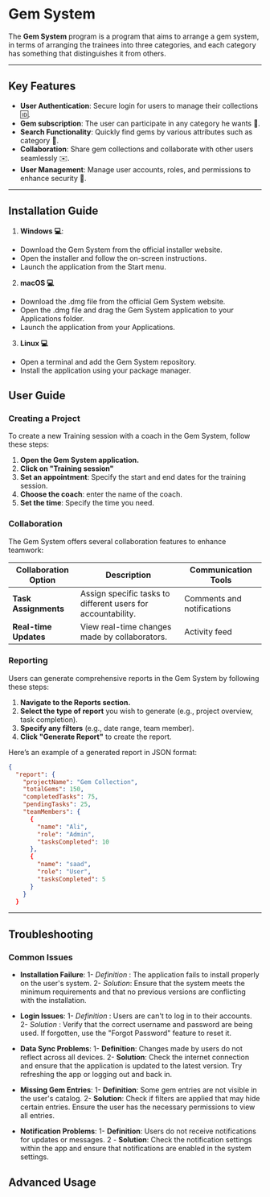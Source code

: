 # Gem System
The **Gem System** program is a program that aims to arrange a gem system, in terms of arranging the trainees into three categories, and each category has something that distinguishes it from others.

---

## Key Features
-  **User Authentication**: Secure login for users to manage their collections :id:.
-  **Gem subscription**: The user can participate in any category he wants :muscle:.
- **Search Functionality**: Quickly find gems by various attributes such as category :mag_right:.
- **Collaboration**: Share gem collections and collaborate with other users seamlessly :envelope:.
- **User Management**: Manage user accounts, roles, and permissions to enhance security :cop:.
---

## Installation Guide  
1.  **Windows :computer:**:
 - Download the Gem System from the official installer  website.
 - Open the installer and follow the on-screen instructions.
 - Launch the application from the Start menu.

2. **macOS :computer:**
 - Download the .dmg file from the official Gem System website.
 - Open the .dmg file and drag the Gem System application to your Applications folder.
 - Launch the application from your Applications.
  
 3. **Linux :computer:**
  - Open a terminal and add the Gem System repository.
  - Install the application using your package manager.
  

## User Guide

### Creating a Project

To create a new Training session with a coach in the Gem System, follow these steps:

1. **Open the Gem System application.**
2. **Click on "Training session"**
3. **Set an appointment**: Specify the start and end dates for the training session.
4. **Choose the coach**: enter the name of the coach.
5. **Set the time**: Specify the time you need.

### Collaboration

The Gem System offers several collaboration features to enhance teamwork:

| Collaboration Option    | Description                                      | Communication Tools      |
|-------------------------|--------------------------------------------------|---------------------------|
| **Task Assignments**    | Assign specific tasks to different users for accountability. | Comments and notifications |
| **Real-time Updates**   | View real-time changes made by collaborators.   | Activity feed             |

### Reporting

Users can generate comprehensive reports in the Gem System by following these steps:

1. **Navigate to the Reports section.**
2. **Select the type of report** you wish to generate (e.g., project overview, task completion).
3. **Specify any filters** (e.g., date range, team member).
4. **Click "Generate Report"** to create the report.

Here’s an example of a generated report in JSON format:

```   json
{
  "report": {
    "projectName": "Gem Collection",
    "totalGems": 150,
    "completedTasks": 75,
    "pendingTasks": 25,
    "teamMembers": {
      {
        "name": "Ali",
        "role": "Admin",
        "tasksCompleted": 10
      },
      {
        "name": "saad",
        "role": "User",
        "tasksCompleted": 5
      }
    }
  }
  ```

---
## Troubleshooting 
### Common Issues
-  **Installation Failure**:
   1-  *Definition* : The application fails to install properly on the user's system. 
   2-  *Solution*: Ensure that the system meets the minimum requirements and that no previous versions are conflicting with the installation.

-  **Login Issues**:
  1-  *Definition* : Users are can't to log in to their accounts.   
  2- *Solution* : Verify that the correct username and password are being used. If forgotten, use the "Forgot Password" feature to reset it.

-  **Data Sync Problems**: 
  1-  **Definition**: Changes made by users do not reflect across all devices. 
    2-  **Solution**: Check the internet connection and ensure that the application is updated to the latest version. Try refreshing the app or logging out and back in.

-  **Missing Gem Entries**: 
  1-  **Definition**: Some gem entries are not visible in the user's catalog. 
   2-  **Solution**: Check if filters are applied that may hide certain entries. Ensure the user has the necessary permissions to view all entries.

-  **Notification Problems**: 
 1-  **Definition**: Users do not receive notifications for updates or messages.
 2 -  **Solution**: Check the notification settings within the app and ensure that notifications are enabled in the system settings.

## Advanced Usage

<!--stackedit_data:
eyJoaXN0b3J5IjpbLTY3Mzc1Nzk2MCwxMDgwNDEzMTU5LC0xMD
kwNDQzNTg3LC02MzY4NTk5MTcsLTE4NzI2NjcyNiwtNDc4NTc5
MzUsMjExMzg2NzQ4OSwtMTE0MzUyMDI2MSwtMTUwNTYzNjMyNS
wtNDIwMjU4ODE3LC0xNDYwODAyMzcwLC0xNTgzNjQzMzE4LDE3
MTc0MjQxMzIsMTYyMjc1Mjg5LC0xNzI0MTgxOTAzLC0yMDA4NT
M4MTM1LC0xOTQ2MTM2Nzc5LDM3NTExNTg5NiwtMjA4ODc0NjYx
MiwtMTY1MDQzOTExN119
-->